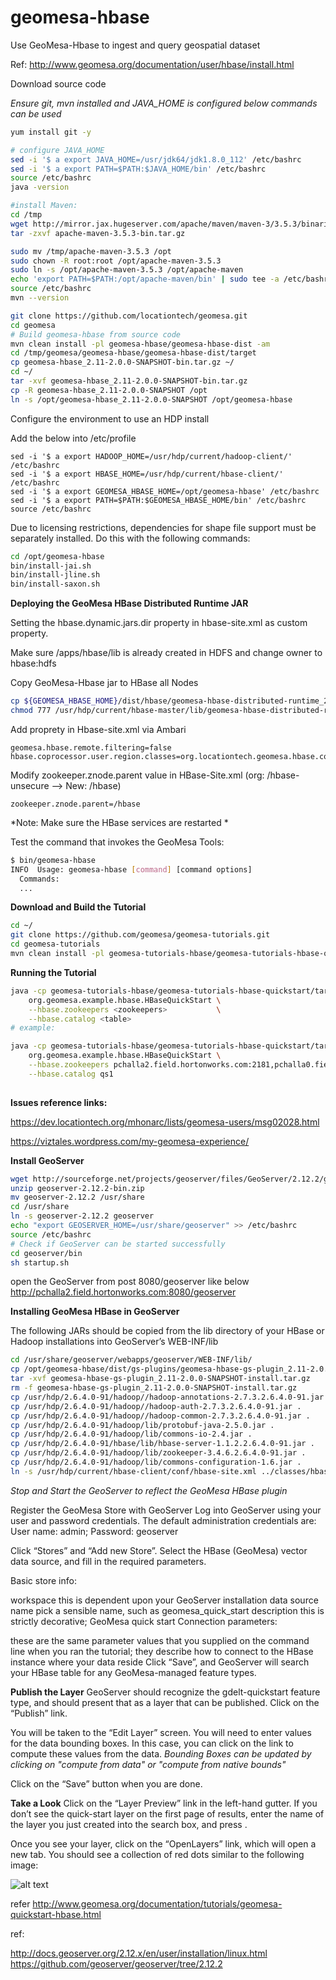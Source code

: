 # geomesa-hbase
Use GeoMesa-Hbase to ingest and query geospatial dataset

Ref: http://www.geomesa.org/documentation/user/hbase/install.html

Download source code

*Ensure git, mvn installed and JAVA_HOME is configured below commands can be used*

```bash
yum install git -y

# configure JAVA_HOME
sed -i '$ a export JAVA_HOME=/usr/jdk64/jdk1.8.0_112' /etc/bashrc
sed -i '$ a export PATH=$PATH:$JAVA_HOME/bin' /etc/bashrc
source /etc/bashrc
java -version

#install Maven:
cd /tmp
wget http://mirror.jax.hugeserver.com/apache/maven/maven-3/3.5.3/binaries/apache-maven-3.5.3-bin.tar.gz
tar -zxvf apache-maven-3.5.3-bin.tar.gz

sudo mv /tmp/apache-maven-3.5.3 /opt
sudo chown -R root:root /opt/apache-maven-3.5.3
sudo ln -s /opt/apache-maven-3.5.3 /opt/apache-maven
echo 'export PATH=$PATH:/opt/apache-maven/bin' | sudo tee -a /etc/bashrc
source /etc/bashrc
mvn --version

``` 


```bash
git clone https://github.com/locationtech/geomesa.git
cd geomesa
# Build geomesa-hbase from source code
mvn clean install -pl geomesa-hbase/geomesa-hbase-dist -am
cd /tmp/geomesa/geomesa-hbase/geomesa-hbase-dist/target
cp geomesa-hbase_2.11-2.0.0-SNAPSHOT-bin.tar.gz ~/
cd ~/
tar -xvf geomesa-hbase_2.11-2.0.0-SNAPSHOT-bin.tar.gz
cp -R geomesa-hbase_2.11-2.0.0-SNAPSHOT /opt
ln -s /opt/geomesa-hbase_2.11-2.0.0-SNAPSHOT /opt/geomesa-hbase
```

Configure the environment to use an HDP install

Add the below into /etc/profile

```text
sed -i '$ a export HADOOP_HOME=/usr/hdp/current/hadoop-client/' /etc/bashrc
sed -i '$ a export HBASE_HOME=/usr/hdp/current/hbase-client/' /etc/bashrc
sed -i '$ a export GEOMESA_HBASE_HOME=/opt/geomesa-hbase' /etc/bashrc
sed -i '$ a export PATH=$PATH:$GEOMESA_HBASE_HOME/bin' /etc/bashrc
source /etc/bashrc
```

Due to licensing restrictions, dependencies for shape file support must be separately installed. Do this with the following commands:

```bash
cd /opt/geomesa-hbase
bin/install-jai.sh
bin/install-jline.sh
bin/install-saxon.sh
```

**Deploying the GeoMesa HBase Distributed Runtime JAR**

Setting the hbase.dynamic.jars.dir property in hbase-site.xml as custom property. 

Make sure /apps/hbase/lib is already created in HDFS and change owner to hbase:hdfs

Copy GeoMesa-Hbase jar to HBase all Nodes

```bash
cp ${GEOMESA_HBASE_HOME}/dist/hbase/geomesa-hbase-distributed-runtime_2.11-2.0.0-SNAPSHOT.jar /usr/hdp/current/hbase-master/lib
chmod 777 /usr/hdp/current/hbase-master/lib/geomesa-hbase-distributed-runtime_2.11-2.0.0-SNAPSHOT.jar
```

Add proprety in Hbase-site.xml via Ambari

```text
geomesa.hbase.remote.filtering=false
hbase.coprocessor.user.region.classes=org.locationtech.geomesa.hbase.coprocessor.GeoMesaCoprocessor
```

Modify zookeeper.znode.parent value in HBase-Site.xml (org: /hbase-unsecure --> New: /hbase)

```text
zookeeper.znode.parent=/hbase

```
*Note: Make sure the HBase services are restarted *

Test the command that invokes the GeoMesa Tools:

```bash
$ bin/geomesa-hbase
INFO  Usage: geomesa-hbase [command] [command options]
  Commands:
  ...
```

**Download and Build the Tutorial**

```bash
cd ~/
git clone https://github.com/geomesa/geomesa-tutorials.git
cd geomesa-tutorials
mvn clean install -pl geomesa-tutorials-hbase/geomesa-tutorials-hbase-quickstart -am

```
**Running the Tutorial**

```bash
java -cp geomesa-tutorials-hbase/geomesa-tutorials-hbase-quickstart/target/geomesa-tutorials-hbase-quickstart-$VERSION.jar \
    org.geomesa.example.hbase.HBaseQuickStart \
    --hbase.zookeepers <zookeepers>           \
    --hbase.catalog <table>
# example:

java -cp geomesa-tutorials-hbase/geomesa-tutorials-hbase-quickstart/target/geomesa-tutorials-hbase-quickstart-2.0.0-SNAPSHOT.jar \
    org.geomesa.example.hbase.HBaseQuickStart \
    --hbase.zookeepers pchalla2.field.hortonworks.com:2181,pchalla0.field.hortonworks.com:2181,pchalla1.field.hortonworks.com:2181 \
    --hbase.catalog qs1
    
```


**Issues reference links:**

https://dev.locationtech.org/mhonarc/lists/geomesa-users/msg02028.html

https://viztales.wordpress.com/my-geomesa-experience/

**Install GeoServer**

```bash
wget http://sourceforge.net/projects/geoserver/files/GeoServer/2.12.2/geoserver-2.12.2-bin.zip
unzip geoserver-2.12.2-bin.zip
mv geoserver-2.12.2 /usr/share
cd /usr/share
ln -s geoserver-2.12.2 geoserver
echo "export GEOSERVER_HOME=/usr/share/geoserver" >> /etc/bashrc
source /etc/bashrc
# Check if GeoServer can be started successfully
cd geoserver/bin
sh startup.sh
```
open the GeoServer from post 8080/geoserver like below
http://pchalla2.field.hortonworks.com:8080/geoserver

**Installing GeoMesa HBase in GeoServer**

The following JARs should be copied from the lib directory of your HBase or Hadoop installations into GeoServer’s WEB-INF/lib
 
```bash
cd /usr/share/geoserver/webapps/geoserver/WEB-INF/lib/
cp /opt/geomesa-hbase/dist/gs-plugins/geomesa-hbase-gs-plugin_2.11-2.0.0-SNAPSHOT-install.tar.gz .
tar -xvf geomesa-hbase-gs-plugin_2.11-2.0.0-SNAPSHOT-install.tar.gz
rm -f geomesa-hbase-gs-plugin_2.11-2.0.0-SNAPSHOT-install.tar.gz
cp /usr/hdp/2.6.4.0-91/hadoop//hadoop-annotations-2.7.3.2.6.4.0-91.jar .
cp /usr/hdp/2.6.4.0-91/hadoop//hadoop-auth-2.7.3.2.6.4.0-91.jar .
cp /usr/hdp/2.6.4.0-91/hadoop//hadoop-common-2.7.3.2.6.4.0-91.jar .
cp /usr/hdp/2.6.4.0-91/hadoop/lib/protobuf-java-2.5.0.jar .
cp /usr/hdp/2.6.4.0-91/hadoop/lib/commons-io-2.4.jar .
cp /usr/hdp/2.6.4.0-91/hbase/lib/hbase-server-1.1.2.2.6.4.0-91.jar .
cp /usr/hdp/2.6.4.0-91/hadoop/lib/zookeeper-3.4.6.2.6.4.0-91.jar .
cp /usr/hdp/2.6.4.0-91/hadoop/lib/commons-configuration-1.6.jar .
ln -s /usr/hdp/current/hbase-client/conf/hbase-site.xml ../classes/hbase-site.xml
```

*Stop and Start the GeoServer to reflect the GeoMesa HBase plugin*

Register the GeoMesa Store with GeoServer
Log into GeoServer using your user and password credentials. The default administration credentials are: User name: admin; Password: geoserver 

Click “Stores” and “Add new Store”. Select the HBase (GeoMesa) vector data source, and fill in the required parameters.

Basic store info:

workspace this is dependent upon your GeoServer installation
data source name pick a sensible name, such as geomesa_quick_start
description this is strictly decorative; GeoMesa quick start
Connection parameters:

these are the same parameter values that you supplied on the command line when you ran the tutorial; they describe how to connect to the HBase instance where your data reside
Click “Save”, and GeoServer will search your HBase table for any GeoMesa-managed feature types.


**Publish the Layer**
GeoServer should recognize the gdelt-quickstart feature type, and should present that as a layer that can be published. Click on the “Publish” link.

You will be taken to the “Edit Layer” screen. You will need to enter values for the data bounding boxes. In this case, you can click on the link to compute these values from the data.
*Bounding Boxes can be updated by clicking on "compute from data" or "compute from native bounds"*

Click on the “Save” button when you are done.

**Take a Look**
Click on the “Layer Preview” link in the left-hand gutter. If you don’t see the quick-start layer on the first page of results, enter the name of the layer you just created into the search box, and press <Enter>.

Once you see your layer, click on the “OpenLayers” link, which will open a new tab. You should see a collection of red dots similar to the following image:

![alt text](https://github.com/mcapavan/geomesa-hbase/images/map.png)


refer http://www.geomesa.org/documentation/tutorials/geomesa-quickstart-hbase.html 

ref:

http://docs.geoserver.org/2.12.x/en/user/installation/linux.html
https://github.com/geoserver/geoserver/tree/2.12.2
